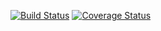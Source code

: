 [![Build Status](https://travis-ci.org/Haaizenberg/TestingLabs.svg?branch=master)](https://travis-ci.org/Haaizenberg/TestingLabs)
[![Coverage Status](https://coveralls.io/repos/github/Haaizenberg/TestingLabs/badge.svg?branch=master)](https://coveralls.io/github/Haaizenberg/TestingLabs?branch=master)
